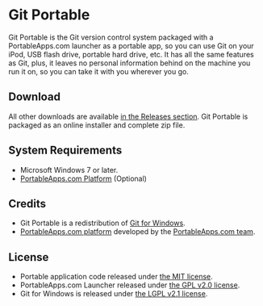 # Git Portable

Git Portable is the Git version control system packaged with a PortableApps.com
launcher as a portable app, so you can use Git on your iPod, USB flash drive,
portable hard drive, etc. It has all the same features as Git, plus, it leaves
no personal information behind on the machine you run it on, so you can take it
with you wherever you go.

## Download

All other downloads are available
[in the Releases section](https://github.com/garethflowers/git-portable/releases/latest).
Git Portable is packaged as an online installer and complete zip file.

## System Requirements

-   Microsoft Windows 7 or later.
-   [PortableApps.com Platform](https://portableapps.com/download) (Optional)

## Credits

-   Git Portable is a redistribution of
    [Git for Windows](https://github.com/git-for-windows/git).
-   [PortableApps.com platform](https://portableapps.com/download) developed by
    the [PortableApps.com team](https://portableapps.com).

## License

-   Portable application code released under
    [the MIT license](https://raw.githubusercontent.com/garethflowers/git-portable/main/LICENSE).
-   PortableApps.com Launcher released under
    [the GPL v2.0 license](https://raw.githubusercontent.com/garethflowers/git-portable/main/GitPortable/Other/Source/LauncherLicense.txt).
-   Git for Windows is released under
    [the LGPL v2.1 license](https://raw.githubusercontent.com/git-for-windows/git/main/LGPL-2.1).

